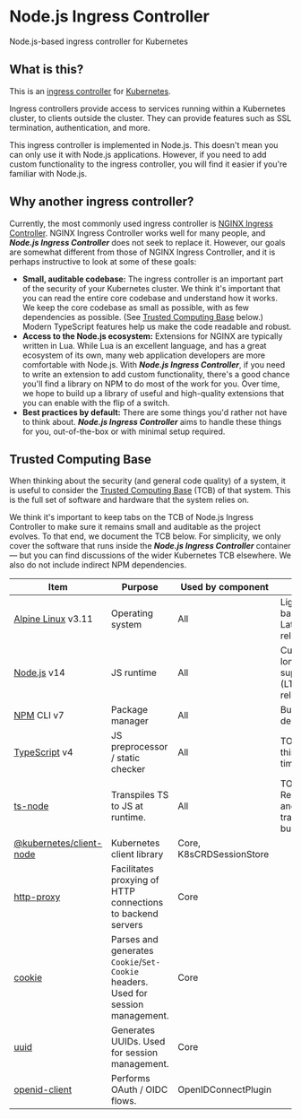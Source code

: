 # Node.js Ingress Controller
Node.js-based ingress controller for Kubernetes

## What is this?

This is an [ingress controller](https://kubernetes.io/docs/concepts/services-networking/ingress-controllers/) for [Kubernetes](https://kubernetes.io/).

Ingress controllers provide access to services running within a Kubernetes cluster, to clients outside the cluster. They can provide features such as SSL termination, authentication, and more.

This ingress controller is implemented in Node.js. This doesn't mean you can only use it with Node.js applications. However, if you need to add custom functionality to the ingress controller, you will find it easier if you're familiar with Node.js.

## Why another ingress controller?

Currently, the most commonly used ingress controller is [NGINX Ingress Controller](https://kubernetes.github.io/ingress-nginx/). NGINX Ingress Controller works well for many people, and _**Node.js Ingress Controller**_ does not seek to replace it. However, our goals are somewhat different from those of NGINX Ingress Controller, and it is perhaps instructive to look at some of these goals:

* **Small, auditable codebase:** The ingress controller is an important part of the security of your Kubernetes cluster. We think it's important that you can read the entire core codebase and understand how it works. We keep the core codebase as small as possible, with as few dependencies as possible. (See [Trusted Computing Base](#trusted-computing-base) below.) Modern TypeScript features help us make the code readable and robust.
* **Access to the Node.js ecosystem:** Extensions for NGINX are typically written in Lua. While Lua is an excellent language, and has a great ecosystem of its own, many web application developers are more comfortable with Node.js. With _**Node.js Ingress Controller**_, if you need to write an extension to add custom functionality, there's a good chance you'll find a library on NPM to do most of the work for you. Over time, we hope to build up a library of useful and high-quality extensions that you can enable with the flip of a switch.
* **Best practices by default:** There are some things you'd rather not have to think about. _**Node.js Ingress Controller**_ aims to handle these things for you, out-of-the-box or with minimal setup required.

## Trusted Computing Base

When thinking about the security (and general code quality) of a system, it is useful to consider the [Trusted Computing Base](https://en.wikipedia.org/wiki/Trusted_computing_base) (TCB) of that system. This is the full set of software and hardware that the system relies on.

We think it's important to keep tabs on the TCB of Node.js Ingress Controller to make sure it remains small and auditable as the project evolves. To that end, we document the TCB below. For simplicity, we only cover the software that runs inside the _**Node.js Ingress Controller**_ container — but you can find discussions of the wider Kubernetes TCB elsewhere. We also do not include indirect NPM dependencies.

Item     | Purpose | Used by component | Notes
---------|---------|------|-----
[Alpine Linux](https://alpinelinux.org/) v3.11 | Operating system | All | Lightweight base image. Latest major release.
[Node.js](https://nodejs.org/) v14 | JS runtime | All | Current long-term support (LTS) release.
[NPM](https://npmjs.com/) CLI v7 | Package manager | All | Build-time dependency.
[TypeScript](https://npmjs.com/package/typescript) v4 | JS preprocessor / static checker | All | TODO: Run this at build time.
[ts-node](https://npmjs.com/package/ts-node) | Transpiles TS to JS at runtime. | All | TODO: Remove this and run TS transpiler at build time.
[@kubernetes/client-node](https://npmjs.com/package/@kubernetes/client-node) | Kubernetes client library | Core, K8sCRDSessionStore | 
[http-proxy](https://npmjs.com/package/http-proxy) | Facilitates proxying of HTTP connections to backend servers | Core | 
[cookie](https://npmjs.com/package/cookie) | Parses and generates `Cookie`/`Set-Cookie` headers. Used for session management. | Core |
[uuid](https://npmjs.com/package/uuid) | Generates UUIDs. Used for session management. | Core |
[openid-client](https://npmjs.com/package/openid-client) | Performs OAuth / OIDC flows. | OpenIDConnectPlugin |
